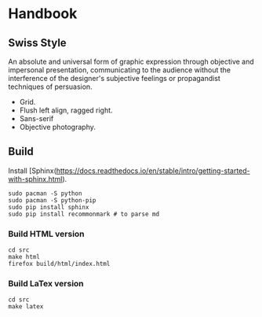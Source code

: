 # Handbook

## Swiss Style

An absolute and universal form of graphic expression through objective and impersonal presentation, communicating to the audience without the interference of the designer's subjective feelings or propagandist techniques of persuasion.

- Grid.
- Flush left align, ragged right.
- Sans-serif
- Objective photography.

## Build

Install [Sphinx(https://docs.readthedocs.io/en/stable/intro/getting-started-with-sphinx.html).

```
sudo pacman -S python
sudo pacman -S python-pip
sudo pip install sphinx
sudo pip install recommonmark # to parse md
```

### Build HTML version

```
cd src
make html
firefox build/html/index.html
```

### Build LaTex version

```
cd src
make latex

```

